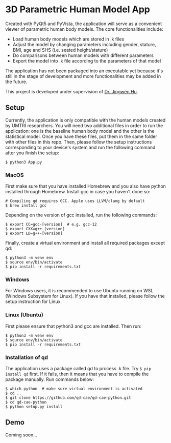 
# 3D Parametric Human Model App

Created with PyQt5 and PyVista, the application will serve as a convenient viewer of parametric human body models. The core functionalities include:
* Load human body models which are stored in .k files
* Adjust the model by changing parameters including gender, stature, BMI, age and SHS (i.e. seated height/stature)
* Do comparisons between human models with different parameters
* Export the model into .k file according to the parameters of that model 

The application has not been packaged into an executable yet because it's still in the stage of development and more functionalities may be added in the future.

This project is developed under supervision of [Dr. Jingwen Hu](https://sites.google.com/umich.edu/jingwenhu/home?authuser=0).

## Setup
Currently, the application is only compatible with the human models created by UMTRI researchers. You will need two additional files in order to run the application: one is the baseline human body model and the other is the statistical model. Once you have these files, put them in the same folder with other files in this repo. Then, please follow the setup instructions corresponding to your device's system and run the following command after you finish the setup:
```
$ python3 App.py
```
### MacOS
First make sure that you have installed Homebrew and you also have python installed through Homebrew. Install gcc in case you haven't done so:
```
# Compiling qd requires GCC. Apple uses LLVM/clang by default
$ brew install gcc

```
Depending on the version of gcc installed, run the following commands:
```
$ export CC=gcc-[version]  # e.g. gcc-12
$ export CXX=g++-[version]
$ export LD=g++-[version]
```
Finally, create a virtual environment and install all required packages except qd:
```
$ python3 -m venv env
$ source env/bin/activate
$ pip install -r requirements.txt
```
### Windows
For Windows users, it is recommended to use Ubuntu running on WSL (Windows Subsystem for Linux). If you have that installed, please follow the setup instruction for Linux.
### Linux (Ubuntu)
First please ensure that python3 and gcc are installed. Then run:
```
$ python3 -m venv env
$ source env/bin/activate
$ pip install -r requirements.txt
```
### Installation of qd
The application uses a package called qd to process .k file. Try ```$ pip install qd``` first. If it fails, then it means that you have to compile the package manually. Run commands below:
```
$ which python  # make sure virtual environment is activated
$ cd ..
$ git clone https://github.com/qd-cae/qd-cae-python.git
$ cd qd-cae-python
$ python setup.py install 
```

## Demo

Coming soon...

